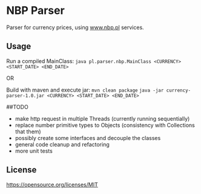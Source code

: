 # NBP Parser

Parser for currency prices, using www.nbp.pl services.

## Usage
Run a compiled MainClass:
`java pl.parser.nbp.MainClass <CURRENCY> <START_DATE> <END_DATE>`

  OR
  
Build with maven and execute jar:
`mvn clean package`
`java -jar currency-parser-1.0.jar <CURRENCY> <START_DATE> <END_DATE>`

##TODO
  - make http request in multiple Threads (currently running sequentially)
  - replace number primitive types to Objects (consistency with Collections that them)
  - possibly create some interfaces and decouple the classes
  - general code cleanup and refactoring
  - more unit tests

## License

https://opensource.org/licenses/MIT